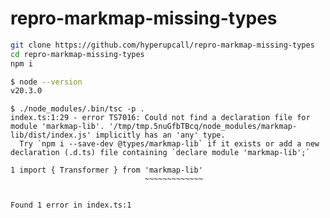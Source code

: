 # repro-markmap-missing-types

```sh
git clone https://github.com/hyperupcall/repro-markmap-missing-types
cd repro-markmap-missing-types
npm i
```

```sh
$ node --version
v20.3.0
```

```text
$ ./node_modules/.bin/tsc -p .
index.ts:1:29 - error TS7016: Could not find a declaration file for module 'markmap-lib'. '/tmp/tmp.5nuGfbTBcq/node_modules/markmap-lib/dist/index.js' implicitly has an 'any' type.
  Try `npm i --save-dev @types/markmap-lib` if it exists or add a new declaration (.d.ts) file containing `declare module 'markmap-lib';`

1 import { Transformer } from 'markmap-lib'
                              ~~~~~~~~~~~~~


Found 1 error in index.ts:1
```
